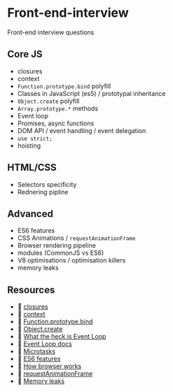 # Front-end-interview
Front-end interview questions

## Core JS
* closures
* context
* `Function.prototype.bind` polyfill
* Classes in JavaScript (es5) / prototypal inheritance
* `Object.create` polyfill
* `Array.prototype.*` methods
* Event loop
* Promises, async functions
* DOM API / event handling / event delegation
* `use strict;`
* hoisting

## HTML/CSS
* Selectors specificity
* Rednering pipline

## Advanced
* ES6 features
* CSS Animations / `requestAnimationFrame`
* Browser rendering pipeline
* modules (CommonJS vs ES6)
* V8 optimisations / optimisation killers
* memory leaks

## Resources
* 📖 [closures](http://speakingjs.com/es5/ch16.html)
* 📖 [context](http://speakingjs.com/es5/ch17.html#_this_as_an_implicit_parameter_of_functions_and_methods)
* 📖 [Function.prototype.bind](https://developer.mozilla.org/en/docs/Web/JavaScript/Reference/Global_objects/Function/bind)
* 📖 [Object.create](https://developer.mozilla.org/en/docs/Web/JavaScript/Reference/Global_Objects/Object/create)
* 🎥 [What the heck is Event Loop](https://www.youtube.com/watch?v=8aGhZQkoFbQ)
* 📖 [Event Loop docs](https://github.com/atotic/event-loop)
* 📖 [Microtasks](https://jakearchibald.com/2015/tasks-microtasks-queues-and-schedules/)
* 📖 [ES6 features](https://github.com/lukehoban/es6features)
* 📖 [How browser works](https://www.html5rocks.com/en/tutorials/internals/howbrowserswork/)
* 📖 [requestAnimationFrame](https://www.html5rocks.com/en/tutorials/speed/animations/)
* 📖 [Memory leaks](https://auth0.com/blog/four-types-of-leaks-in-your-javascript-code-and-how-to-get-rid-of-them/)
